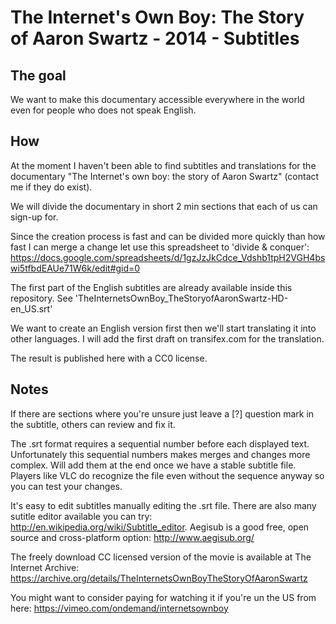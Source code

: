 The Internet's Own Boy: The Story of Aaron Swartz - 2014 - Subtitles
====================================================================

The goal
--------

We want to make this documentary accessible everywhere in the world even for people who does not speak English.

How
---

At the moment I haven't been able to find subtitles and translations for the documentary "The Internet's own boy: the story of Aaron Swartz" (contact me if they do exist).

We will divide the documentary in short 2 min sections that each of us can sign-up for.

Since the creation process is fast and can be divided more quickly than how fast I can merge a change let use this spreadsheet to 'divide & conquer':
https://docs.google.com/spreadsheets/d/1gzJzJkCdce_Vdshb1tpH2VGH4bswi5tfbdEAUe71W6k/edit#gid=0

The first part of the English subtitles are already available inside this repository. See 'TheInternetsOwnBoy_TheStoryofAaronSwartz-HD-en_US.srt'

We want to create an English version first then we'll start translating it into other languages. I will add the first draft on transifex.com for the translation.

The result is published here with a CC0 license. 

Notes
-----

If there are sections where you're unsure just leave a [?] question mark in the subtitle, others can review and fix it.

The .srt format requires a sequential number before each displayed text. Unfortunately this sequential numbers makes merges and changes more complex. Will add them at the end once we have a stable subtitle file. Players like VLC do recognize the file even without the sequence anyway so you can test your changes.

It's easy to edit subtitles manually editing the .srt file. 
There are also many sutitle editor available you can try: http://en.wikipedia.org/wiki/Subtitle_editor. 
Aegisub is a good free, open source and cross-platform option: http://www.aegisub.org/

The freely download CC licensed version of the movie is available at The Internet Archive: https://archive.org/details/TheInternetsOwnBoyTheStoryOfAaronSwartz

You might want to consider paying for watching it if you're un the US from here: https://vimeo.com/ondemand/internetsownboy
